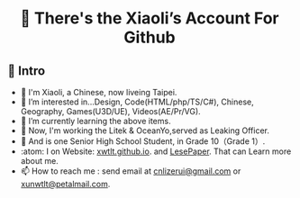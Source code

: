 <h1 align = "center">👋 There's the Xiaoli’s Account For Github</h1>

## :dog: Intro

- 🔨 I'm Xiaoli, a Chinese, now liveing Taipei.
- 👀 I’m interested in...Design, Code(HTML/php/TS/C#), Chinese, Geography, Games(U3D/UE), Videos(AE/Pr/VG).
- 🌱 I’m currently learning the above items.
- 🧧 Now, I'm working the Litek & OceanYo,served as Leaking Officer.<br>
- 🧊 And is one Senior High School Student, in Grade 10（Grade 1）.
- :atom: I on Website: [xwtlt.github.io](http://xwtlt.github.io). and [LesePaper](http://p.licn.eu.org). That can Learn more about me.
- 📫 How to reach me : send email at [cnlizerui@gmail.com](mailto:cnlizerui@gmail.com) or [xunwtlt@petalmail.com](mailto:xunwtlt@petalmail.com).


